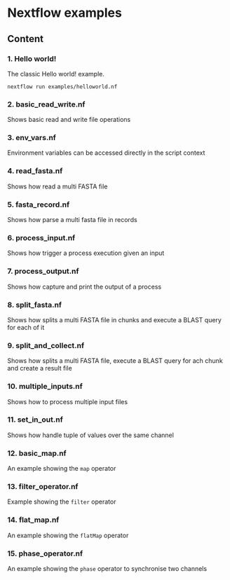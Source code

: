 # Nextflow examples

## Content 

### 1. Hello world!  

The classic Hello world! example. 

    nextflow run examples/helloworld.nf 


### 2. basic_read_write.nf

Shows basic read and write file operations
 
 
### 3. env_vars.nf 

Environment variables can be accessed directly in the script context 
 
 
### 4. read_fasta.nf   
 
Shows how read a multi FASTA file

 
### 5. fasta_record.nf

Shows how parse a multi fasta file in records


### 6. process_input.nf      

Shows how trigger a process execution given an input


### 7. process_output.nf

Shows how capture and print the output of a process

### 8. split_fasta.nf

Shows how splits a multi FASTA file in chunks and execute a BLAST query for each of it  

### 9. split_and_collect.nf

Shows how splits a multi FASTA file, execute a BLAST query for ach chunk and create a result file

### 10. multiple_inputs.nf

Shows how to process multiple input files 

### 11. set_in_out.nf 

Shows how handle tuple of values over the same channel  


### 12. basic_map.nf

An example showing the `map` operator


### 13. filter_operator.nf 

Example showing the `filter` operator 

### 14. flat_map.nf

An example showing the `flatMap` operator 

### 15. phase_operator.nf 

An example showing the `phase` operator to synchronise two channels
 


 
 


